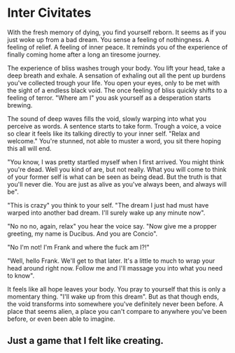 # Inter Civitates

With the fresh memory of dying, you find yourself reborn. It seems as if you just woke up from a bad dream. You sense a feeling of nothingness. A feeling of relief. A feeling of inner peace. It reminds you of the experience of finally coming home after a long an tiresome journey.

The experience of bliss washes trough your body. You lift your head, take a deep breath and exhale. A sensation of exhaling out all the pent up burdens you've collected trough your life. You open your eyes, only to be met with the sight of a endless black void. The once feeling of bliss quickly shifts to a feeling of terror. "Where am I" you ask yourself as a desperation starts brewing.

The sound of deep waves fills the void, slowly warping into what you perceive as words. A sentence starts to take form. Trough a voice, a voice so clear it feels like its talking directly to your inner self. "Relax and welcome." You're stunned, not able to muster a word, you sit there hoping this all will end.

"You know, I was pretty startled myself when I first arrived. You might think you're dead. Well you kind of are, but not really. What you will come to think of your former self is what can be seen as being dead. But the truth is that you'll never die. You are just as alive as you've always been, and always will be".

"This is crazy" you think to your self. "The dream I just had must have warped into another bad dream. I'll surely wake up any minute now".

"No no no, again, relax" you hear the voice say. "Now give me a propper greeting, my name is Ducibus. And you are Concio".

"No I'm not! I'm Frank and where the fuck am I?!"

"Well, hello Frank. We'll get to that later. It's a little to much to wrap your head around right now. Follow me and I'll massage you into what you need to know".

It feels like all hope leaves your body. You pray to yourself that this is only a momentary thing. "I'll wake up from this dream". But as that though ends, the void transforms into somewhere you've definitely never been before. A place that seems alien, a place you can't compare to anywhere you've been before, or even been able to imagine.

## Just a game that I felt like creating.
